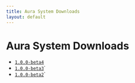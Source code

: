 ```yaml
---
title: Aura System Downloads
layout: default
---
```


Aura System Downloads
=====================

- [`1.0.0-beta4`](http://auraphp.github.com/system/downloads/auraphp-system-1.0.0-beta4)
- [`1.0.0-beta3`](http://auraphp.github.com/system/downloads/auraphp-system-1.0.0-beta3)`
- [`1.0.0-beta2`](http://auraphp.github.com/system/downloads/auraphp-system-1.0.0-beta2)`
